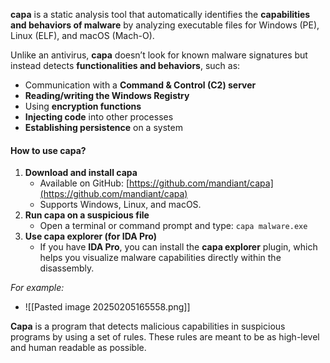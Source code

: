 **capa** is a static analysis tool that automatically identifies the **capabilities and behaviors of malware** by analyzing executable files for Windows (PE), Linux (ELF), and macOS (Mach-O).

Unlike an antivirus, **capa** doesn’t look for known malware signatures but instead detects **functionalities and behaviors**, such as:
- Communication with a **Command & Control (C2) server**
- **Reading/writing the Windows Registry**
- Using **encryption functions**
- **Injecting code** into other processes
- **Establishing persistence** on a system

#### **How to use capa?**

1. **Download and install capa**
    - Available on GitHub: [https://github.com/mandiant/capa](https://github.com/mandiant/capa)
    - Supports Windows, Linux, and macOS.
2. **Run capa on a suspicious file**
    - Open a terminal or command prompt and type: `capa malware.exe`
3. **Use capa explorer (for IDA Pro)**
    - If you have **IDA Pro**, you can install the **capa explorer** plugin, which helps you visualize malware capabilities directly within the disassembly.


*For example:*
- ![[Pasted image 20250205165558.png]]



**Capa** is a program that detects malicious capabilities in suspicious programs by using a set of rules. These rules are meant to be as high-level and human readable as possible.